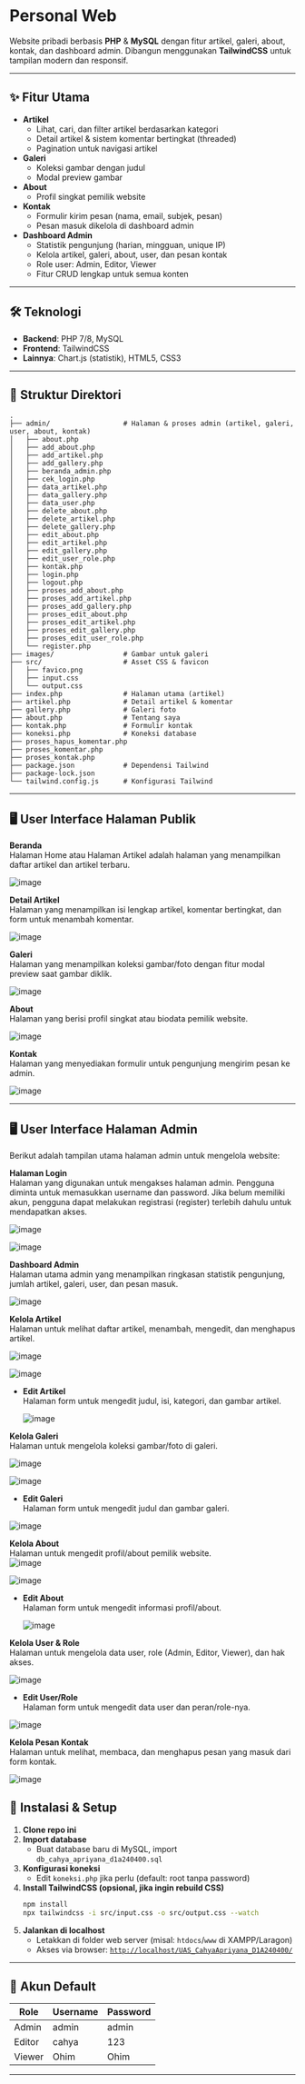 # Personal Web

Website pribadi berbasis **PHP** & **MySQL** dengan fitur artikel, galeri, about, kontak, dan dashboard admin. Dibangun menggunakan **TailwindCSS** untuk tampilan modern dan responsif.

---

## ✨ Fitur Utama

- **Artikel**
  - Lihat, cari, dan filter artikel berdasarkan kategori
  - Detail artikel & sistem komentar bertingkat (threaded)
  - Pagination untuk navigasi artikel
- **Galeri**
  - Koleksi gambar dengan judul
  - Modal preview gambar
- **About**
  - Profil singkat pemilik website
- **Kontak**
  - Formulir kirim pesan (nama, email, subjek, pesan)
  - Pesan masuk dikelola di dashboard admin
- **Dashboard Admin**
  - Statistik pengunjung (harian, mingguan, unique IP)
  - Kelola artikel, galeri, about, user, dan pesan kontak
  - Role user: Admin, Editor, Viewer
  - Fitur CRUD lengkap untuk semua konten

---

## 🛠️ Teknologi

- **Backend**: PHP 7/8, MySQL
- **Frontend**: TailwindCSS
- **Lainnya**: Chart.js (statistik), HTML5, CSS3

---

## 📁 Struktur Direktori

```
.
├── admin/                  # Halaman & proses admin (artikel, galeri, user, about, kontak)
│   ├── about.php
│   ├── add_about.php
│   ├── add_artikel.php
│   ├── add_gallery.php
│   ├── beranda_admin.php
│   ├── cek_login.php
│   ├── data_artikel.php
│   ├── data_gallery.php
│   ├── data_user.php
│   ├── delete_about.php
│   ├── delete_artikel.php
│   ├── delete_gallery.php
│   ├── edit_about.php
│   ├── edit_artikel.php
│   ├── edit_gallery.php
│   ├── edit_user_role.php
│   ├── kontak.php
│   ├── login.php
│   ├── logout.php
│   ├── proses_add_about.php
│   ├── proses_add_artikel.php
│   ├── proses_add_gallery.php
│   ├── proses_edit_about.php
│   ├── proses_edit_artikel.php
│   ├── proses_edit_gallery.php
│   ├── proses_edit_user_role.php
│   └── register.php
├── images/                 # Gambar untuk galeri
├── src/                    # Asset CSS & favicon
│   ├── favico.png
│   ├── input.css
│   └── output.css
├── index.php               # Halaman utama (artikel)
├── artikel.php             # Detail artikel & komentar
├── gallery.php             # Galeri foto
├── about.php               # Tentang saya
├── kontak.php              # Formulir kontak
├── koneksi.php             # Koneksi database
├── proses_hapus_komentar.php
├── proses_komentar.php
├── proses_kontak.php
├── package.json            # Dependensi Tailwind
├── package-lock.json
└── tailwind.config.js      # Konfigurasi Tailwind
```

---

## 🖥️ User Interface Halaman Publik

**Beranda**  
Halaman Home atau Halaman Artikel adalah halaman yang menampilkan daftar artikel dan artikel terbaru.

![image](https://github.com/user-attachments/assets/731e10c3-6afe-4081-a8ec-e9cae2586490)


**Detail Artikel**  
Halaman yang menampilkan isi lengkap artikel, komentar bertingkat, dan form untuk menambah komentar.

![image](https://github.com/user-attachments/assets/72700fb3-6364-4bc5-965f-dac0a19863ef)


**Galeri**  
Halaman yang menampilkan koleksi gambar/foto dengan fitur modal preview saat gambar diklik.

![image](https://github.com/user-attachments/assets/38803b78-98be-4685-a509-3e8b5ef3a667)


**About**  
Halaman yang berisi profil singkat atau biodata pemilik website.

![image](https://github.com/user-attachments/assets/b6360a28-85c0-4209-b7a4-63836d16f28c)


**Kontak**  
Halaman yang menyediakan formulir untuk pengunjung mengirim pesan ke admin.

![image](https://github.com/user-attachments/assets/11d691ab-74d9-44cb-891b-7dcb119921af)


---

## 🖥️ User Interface Halaman Admin

Berikut adalah tampilan utama halaman admin untuk mengelola website:

**Halaman Login**  
Halaman yang digunakan untuk mengakses halaman admin. Pengguna diminta untuk memasukkan username dan password. Jika belum memiliki akun, pengguna dapat melakukan registrasi (register) terlebih dahulu untuk mendapatkan akses.

![image](https://github.com/user-attachments/assets/cec4a107-b668-4564-83fe-1818def34dfe)

![image](https://github.com/user-attachments/assets/022ff82d-b589-46b0-9c99-b1ba2d3d8ab5)


**Dashboard Admin**  
Halaman utama admin yang menampilkan ringkasan statistik pengunjung, jumlah artikel, galeri, user, dan pesan masuk.  

![image](https://github.com/user-attachments/assets/44c67b7f-0777-45d9-9fff-e3af229c97e2)

**Kelola Artikel**  
Halaman untuk melihat daftar artikel, menambah, mengedit, dan menghapus artikel.  

![image](https://github.com/user-attachments/assets/75d1d085-845e-47e1-a228-e1bc59aa99f5)

![image](https://github.com/user-attachments/assets/a21e6502-3151-4a4a-89ef-6c467a0d34fc)


- **Edit Artikel**  
  Halaman form untuk mengedit judul, isi, kategori, dan gambar artikel.  

  ![image](https://github.com/user-attachments/assets/2ad82398-3cee-4e14-856c-432976ecbca8)

**Kelola Galeri**  
Halaman untuk mengelola koleksi gambar/foto di galeri.  

![image](https://github.com/user-attachments/assets/95fce3b9-a392-438f-9459-4bd13134b6c1)

![image](https://github.com/user-attachments/assets/876874e6-7f31-496a-a297-1ece05899d80)

- **Edit Galeri**  
  Halaman form untuk mengedit judul dan gambar galeri.  

![image](https://github.com/user-attachments/assets/acac4736-cbec-43c8-aaf3-c945810c6bbf)

**Kelola About**  
Halaman untuk mengedit profil/about pemilik website.  
![image](https://github.com/user-attachments/assets/211037a0-8d4a-4628-902d-1b14b7d53c41)

![image](https://github.com/user-attachments/assets/ba9b1564-4633-4be0-8957-093df1a49205)

- **Edit About**  
  Halaman form untuk mengedit informasi profil/about.  

  ![image](https://github.com/user-attachments/assets/b7ee1ede-d660-46aa-9ff8-e6da5a66ee6b)

**Kelola User & Role**  
Halaman untuk mengelola data user, role (Admin, Editor, Viewer), dan hak akses.  

![image](https://github.com/user-attachments/assets/64013b4b-fdca-4e41-bef6-b016821207c9)

- **Edit User/Role**  
  Halaman form untuk mengedit data user dan peran/role-nya.  

![image](https://github.com/user-attachments/assets/cf7d1427-42e2-457b-854e-eaba2113947c)

**Kelola Pesan Kontak**  
Halaman untuk melihat, membaca, dan menghapus pesan yang masuk dari form kontak.  

![image](https://github.com/user-attachments/assets/535644a1-d99b-48d7-97a9-c79d1c6c2b10)

## 🚀 Instalasi & Setup

1. **Clone repo ini**
2. **Import database**
   - Buat database baru di MySQL, import `db_cahya_apriyana_d1a240400.sql`
3. **Konfigurasi koneksi**
   - Edit `koneksi.php` jika perlu (default: root tanpa password)
4. **Install TailwindCSS (opsional, jika ingin rebuild CSS)**
   ```bash
   npm install
   npx tailwindcss -i src/input.css -o src/output.css --watch
   ```
5. **Jalankan di localhost**
   - Letakkan di folder web server (misal: `htdocs`/`www` di XAMPP/Laragon)
   - Akses via browser: [`http://localhost/UAS_CahyaApriyana_D1A240400/`](http://localhost/UAS_CahyaApriyana_D1A240400/)

---

## 👤 Akun Default

| Role   | Username | Password |
| ------ | -------- | -------- |
| Admin  | admin    | admin    |
| Editor | cahya    | 123      |
| Viewer | Ohim     | Ohim     |

---

